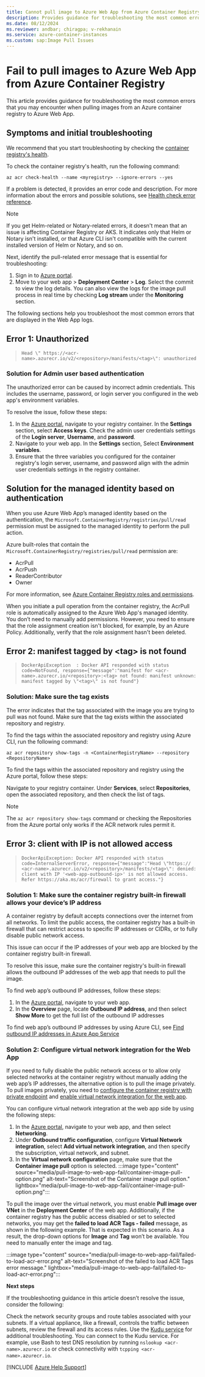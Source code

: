 ```yaml
---
title: Cannot pull image to Azure Web App from Azure Container Registry
description: Provides guidance for troubleshooting the most common errors that you encounter when you pull images from a container registry to Azure Web App for Containers.
ms.date: 08/12/2024
ms.reviewer: andbar; chiragpa; v-rekhanain 
ms.service: azure-container-instances
ms.custom: sap:Image Pull Issues
---
```


# Fail to pull images to Azure Web App from Azure Container Registry

This article provides guidance for troubleshooting the most common errors that you may encounter when pulling images from an Azure container registry to Azure Web App.

## Symptoms and initial troubleshooting

We recommend that you start troubleshooting by checking the [container registry's health](/azure/container-registry/container-registry-check-health).

To check the container registry's health, run the following command:

```azurecli
az acr check-health --name <myregistry> --ignore-errors --yes
```

If a problem is detected, it provides an error code and description. For more information about the errors and possible solutions, see [Health check error reference](/azure/container-registry/container-registry-health-error-reference).

> [!NOTE]
> If you get Helm-related or Notary-related errors, it doesn't mean that an issue is affecting Container Registry or AKS. It indicates only that Helm or Notary isn't installed, or that Azure CLI isn't compatible with the current installed version of Helm or Notary, and so on.

Next, identify the pull-related error message that is essential for troubleshooting:

1. Sign in to [Azure portal](https://portal.azure.com).
1. Move to your web app > **Deployment Center** > **Log**. Select the commit to view the log details. You can also view the logs for the image pull process in real time by checking **Log stream** under the **Monitoring** section.

The following sections help you troubleshoot the most common errors that are displayed in the Web App logs.

## Error 1: Unauthorized

> `Head \" https://<acr-name>.azurecr.io/v2/<repository>/manifests/<tag>\": unauthorized`

### Solution for Admin user based authentication

The unauthorized error can be caused by incorrect admin credentials. This includes the username, password, or login server you configured in the web app's environment variables.

To resolve the issue, follow these steps:

1. In the [Azure portal](https://portal.azure.com), navigate to your registry container. In the **Settings** section, select **Access keys**. Check the admin user credentials settings of the **Login server**, **Username**, and **password**.
1. Navigate to your web app. In the **Settings** section, Select **Environment variables**.
1. Ensure that the three variables you configured for the container registry's login server, username, and password align with the admin user credentials settings in the registry container.

## Solution for the managed identity based on authentication

When you use Azure Web App’s managed identity based on the authentication, the `Microsoft.ContainerRegistry/registries/pull/read` permission must be assigned to the managed identity to perform the pull action.

Azure built-roles that contain the `Microsoft.ContainerRegistry/registries/pull/read` permission are:

- AcrPull
- AcrPush
- ReaderContributor
- Owner

For more information, see [Azure Container Registry roles and permissions](/azure/container-registry/container-registry-roles?tabs=azure-cli).

When you initiate a pull operation from the container registry, the AcrPull role is automatically assigned to the Azure Web App's managed identity. You don’t need to manually add permissions. However, you need to ensure that the role assignment creation isn't blocked, for example, by an Azure Policy. Additionally, verify that the role assignment hasn't been deleted.

## Error 2: manifest tagged by &lt;tag&gt; is not found

> `DockerApiException  : Docker API responded with status code=NotFound, response={"message":"manifest for <acr-name>.azurecr.io/<repository>:<tag> not found: manifest unknown: manifest tagged by \"<tag>\" is not found"}`

### Solution: Make sure the tag exists

The error indicates that the tag associated with the image you are trying to pull was not found. Make sure that the tag exists within the associated repository and registry.

To find the tags within the associated repository and registry using Azure CLI, run the following command:

```azurecli
az acr repository show-tags -n <ContainerRegistryName> --repository <RepositoryName>
```

To find the tags within the associated repository and registry using the Azure portal, follow these steps:

Navigate to your registry container. Under **Services**, select **Repositories**, open the associated repository, and then check the list of tags.

> [!NOTE]
> The `az acr repository show-tags` command or checking the Repositories from the Azure portal only works if the ACR network rules permit it.

## Error 3: client with IP is not allowed access

> `DockerApiException: Docker API responded with status code=InternalServerError, response={"message":"Head \"https:// <acr-name>.azurecr.io/v2/<repository>/manifests/<tag>\": denied: client with IP '<web-app-outbound-ip>' is not allowed access. Refer https://aka.ms/acr/firewall to grant access."}`

### Solution 1: Make sure the container registry built-in firewall allows your device’s IP address

A container registry by default accepts connections over the internet from all networks. To limit the public access, the container registry has a built-in firewall that can restrict access to specific IP addresses or CIDRs, or to fully disable public network access.

This issue can occur if the IP addresses of your web app are blocked by the container registry built-in firewall.

To resolve this issue, make sure the container registry's built-in firewall allows the outbound IP addresses of the web app that needs to pull the image. 

To find web app’s outbound IP addresses, follow these steps:

1. In the [Azure portal](https://portal.azure.com), navigate to your web app.
1. In the **Overview** page, locate **Outbound IP address**, and then select **Show More** to get the full list of the outbound IP addresses

To find web app’s outbound IP addresses by using Azure CLI, see [Find outbound IP addresses in Azure App Service](/azure/app-service/overview-inbound-outbound-ips#find-outbound-ips)

### Solution 2: Configure virtual network integration for the Web App

If you need to fully disable the public network access or to allow only selected networks at the container registry without manually adding the web app’s IP addresses, the alternative option is to pull the image privately. To pull images privately, you need to [configure the container registry with private endpoint](/azure/container-registry/container-registry-private-link) and [enable virtual network integration for the web app](/azure/app-service/configure-vnet-integration-enable).

You can configure virtual network integration at the web app side by using the following steps:

1. In the [Azure portal](https://portal.azure.com), navigate to your web app, and then select **Networking**.
1. Under **Outbound traffic configuration**, configure **Virtual Network integration**, select **Add virtual network integration**, and then specify the subscription, virtual network, and subnet.
1. In the **Virtual network configuration** page, make sure that the **Container image pull** option is selected.
    :::image type="content" source="media/pull-image-to-web-app-fail/container-image-pull-option.png" alt-text="Screenshot of the Container image pull option." lightbox="media/pull-image-to-web-app-fail/container-image-pull-option.png":::

To pull the image over the virtual network, you must enable **Pull image over VNet** in the **Deployment Center** of the web app. Additionally, if the container registry has the public access disabled or set to selected networks, you may get the **failed to load ACR Tags - failed** message, as shown in the following example. That is expected in this scenario. As a result, the drop-down options for **Image** and **Tag** won’t be available. You need to manually enter the image and tag.

:::image type="content" source="media/pull-image-to-web-app-fail/failed-to-load-acr-error.png" alt-text="Screenshot of the failed to load ACR Tags error message." lightbox="media/pull-image-to-web-app-fail/failed-to-load-acr-error.png":::
 
**Next steps**

If the troubleshooting guidance in this article doesn’t resolve the issue, consider the following:

Check the network security groups and route tables associated with your subnets.
If a virtual appliance, like a firewall, controls the traffic between subnets, review the firewall and its access rules.
Use the [Kudu service](/azure/app-service/resources-kudu) for additional troubleshooting. You can connect to the Kudu service. For example, use Bash to test DNS resolution by running `nslookup <acr-name>.azurecr.io` or check connectivity with `tcpping <acr-name>.azurecr.io`.

[!INCLUDE [Azure Help Support](../../includes/azure-help-support.md)]
